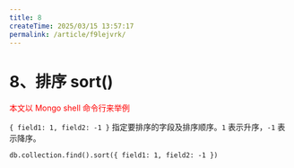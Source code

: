 ```yaml
---
title: 8
createTime: 2025/03/15 13:57:17
permalink: /article/f9lejvrk/
---
```

# 8、排序 sort()

<font color='red'>本文以 Mongo shell 命令行来举例</font>

`{ field1: 1, field2: -1 }` 指定要排序的字段及排序顺序。`1` 表示升序，`-1` 表示降序。

```
db.collection.find().sort({ field1: 1, field2: -1 })
```
